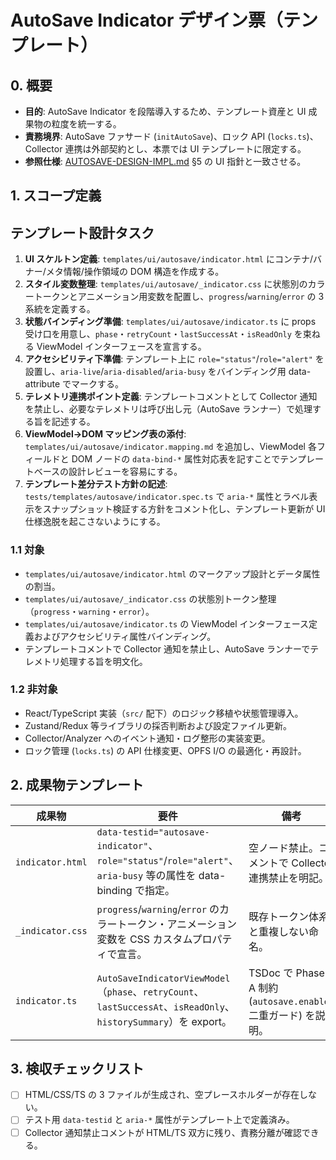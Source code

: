 # AutoSave Indicator デザイン票（テンプレート）

## 0. 概要
- **目的**: AutoSave Indicator を段階導入するため、テンプレート資産と UI 成果物の粒度を統一する。
- **責務境界**: AutoSave ファサード (`initAutoSave`)、ロック API (`locks.ts`)、Collector 連携は外部契約とし、本票では UI テンプレートに限定する。
- **参照仕様**: [AUTOSAVE-DESIGN-IMPL.md](../../AUTOSAVE-DESIGN-IMPL.md) §5 の UI 指針と一致させる。

## 1. スコープ定義
## テンプレート設計タスク
1. **UI スケルトン定義**: `templates/ui/autosave/indicator.html` にコンテナ/バナー/メタ情報/操作領域の DOM 構造を作成する。
2. **スタイル変数整理**: `templates/ui/autosave/_indicator.css` に状態別のカラートークンとアニメーション用変数を配置し、`progress`/`warning`/`error` の 3 系統を定義する。
3. **状態バインディング準備**: `templates/ui/autosave/indicator.ts` に props 受け口を用意し、`phase`・`retryCount`・`lastSuccessAt`・`isReadOnly` を束ねる ViewModel インターフェースを宣言する。
4. **アクセシビリティ下準備**: テンプレート上に `role="status"`/`role="alert"` を設置し、`aria-live`/`aria-disabled`/`aria-busy` をバインディング用 data-attribute でマークする。
5. **テレメトリ連携ポイント定義**: テンプレートコメントとして Collector 通知を禁止し、必要なテレメトリは呼び出し元（AutoSave ランナー）で処理する旨を記述する。
6. **ViewModel→DOM マッピング表の添付**: `templates/ui/autosave/indicator.mapping.md` を追加し、ViewModel 各フィールドと DOM ノードの `data-bind-*` 属性対応表を記すことでテンプレートベースの設計レビューを容易にする。
7. **テンプレート差分テスト方針の記述**: `tests/templates/autosave/indicator.spec.ts` で `aria-*` 属性とラベル表示をスナップショット検証する方針をコメント化し、テンプレート更新が UI 仕様逸脱を起こさないようにする。

### 1.1 対象
- `templates/ui/autosave/indicator.html` のマークアップ設計とデータ属性の割当。
- `templates/ui/autosave/_indicator.css` の状態別トークン整理（`progress`・`warning`・`error`）。
- `templates/ui/autosave/indicator.ts` の ViewModel インターフェース定義およびアクセシビリティ属性バインディング。
- テンプレートコメントで Collector 通知を禁止し、AutoSave ランナーでテレメトリ処理する旨を明文化。

### 1.2 非対象
- React/TypeScript 実装（`src/` 配下）のロジック移植や状態管理導入。
- Zustand/Redux 等ライブラリの採否判断および設定ファイル更新。
- Collector/Analyzer へのイベント通知・ログ整形の実装変更。
- ロック管理 (`locks.ts`) の API 仕様変更、OPFS I/O の最適化・再設計。

## 2. 成果物テンプレート

| 成果物 | 要件 | 備考 |
| --- | --- | --- |
| `indicator.html` | `data-testid="autosave-indicator"`、`role="status"`/`role="alert"`、`aria-busy` 等の属性を data-binding で指定。 | 空ノード禁止。コメントで Collector 連携禁止を明記。 |
| `_indicator.css` | `progress`/`warning`/`error` のカラートークン・アニメーション変数を CSS カスタムプロパティで宣言。 | 既存トークン体系と重複しない命名。 |
| `indicator.ts` | `AutoSaveIndicatorViewModel`（`phase`、`retryCount`、`lastSuccessAt`、`isReadOnly`、`historySummary`）を export。 | TSDoc で Phase A 制約 (`autosave.enabled` 二重ガード) を説明。 |

## 3. 検収チェックリスト
- [ ] HTML/CSS/TS の 3 ファイルが生成され、空プレースホルダーが存在しない。
- [ ] テスト用 `data-testid` と `aria-*` 属性がテンプレート上で定義済み。
- [ ] Collector 通知禁止コメントが HTML/TS 双方に残り、責務分離が確認できる。
